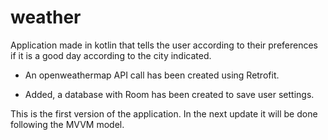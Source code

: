 # weather

Application made in kotlin that tells the user according to their preferences if it is a good day according to the city indicated.

 - An openweathermap API call has been created using Retrofit.

 - Added, a database with Room has been created to save user settings.

This is the first version of the application. In the next update it will be done following the MVVM model.